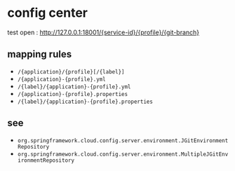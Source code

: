 # config center


test 
open : http://127.0.0.1:18001/{service-id}/{profile}/{git-branch}

## mapping rules

- `/{application}/{profile}[/{label}]`
- `/{application}-{profile}.yml`
- `/{label}/{application}-{profile}.yml`
- `/{application}-{profile}.properties`
- `/{label}/{application}-{profile}.properties`


## see
- `org.springframework.cloud.config.server.environment.JGitEnvironmentRepository`
- `org.springframework.cloud.config.server.environment.MultipleJGitEnvironmentRepository`
